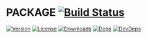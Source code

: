 # PACKAGE [![Build Status][drone-image]][drone-url]
[![Version][npm-version-image]][npm-version-url] [![License][npm-license-image]][npm-license-url] [![Downloads][npm-downloads-image]][npm-downloads-url] [![Deps][npm-deps-image]][npm-deps-url] [![DevDeps][npm-devdeps-image]][npm-devdeps-url]

[npm-version-url]: https://www.npmjs.com/package/PACKAGE_NAME
[npm-version-image]: https://img.shields.io/npm/v/PACKAGE_NAME.svg
[npm-license-url]: https://github.com/moimikey/PACKAGE_NAME/blob/master/LICENSE
[npm-license-image]: https://img.shields.io/npm/l/PACKAGE_NAME.svg
[npm-downloads-url]: https://www.npmjs.com/package/PACKAGE_NAME
[npm-downloads-image]: https://img.shields.io/npm/dm/PACKAGE_NAME.svg
[npm-deps-url]: https://david-dm.org/moimikey/PACKAGE_NAME
[npm-deps-image]: https://img.shields.io/david/moimikey/PACKAGE_NAME.svg
[npm-devdeps-url]: https://david-dm.org/moimikey/PACKAGE_NAME
[npm-devdeps-image]: https://img.shields.io/david/dev/moimikey/PACKAGE_NAME.svg
[drone-url]: https://drone.io/github.com/moimikey/PACKAGE_NAME/latest
[drone-image]: https://drone.io/github.com/moimikey/PACKAGE_NAME/status.png
